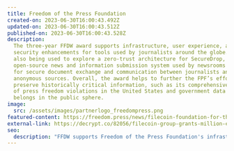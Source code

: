 ```yaml
---
title: Freedom of the Press Foundation
created-on: 2023-06-30T16:00:43.492Z
updated-on: 2023-06-30T16:00:43.512Z
published-on: 2023-06-30T16:00:43.528Z
description:
  The three-year FFDW award supports infrastructure, user experience, and
  security enhancements for tools used by journalists around the globe. It’s
  also being used to explore a zero-trust architecture for SecureDrop, an
  open-source news and information submission system used by newsrooms worldwide
  for secure document exchange and communication between journalists and
  anonymous sources. Overall, the award helps to further the FPF’s efforts to
  preserve historically critical information, such as its comprehensive database
  of press freedom violations in the United States and government data that
  belongs in the public sphere.
image:
  src: /assets/images/partnerlogo_freedompress.png
featured-content: https://freedom.press/news/filecoin-foundation-for-the-decentralized-web-funds-freedom-of-the-press-foundation-with-largest-grant-in-our-history
external-link: https://decrypt.co/82056/filecoin-group-grants-million-edward-snowden-press-freedom-foundation
seo:
  description: "FFDW supports Freedom of the Press Foundation's infrastructure and security enhancements for SecureDrop, helping journalists worldwide communicate securely with anonymous sources."
---
```

